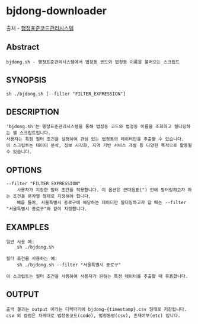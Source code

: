 # bjdong-downloader

출처 - [행정표준코드관리시스템](https://www.code.go.kr/etc/index_iframe.do)

## Abstract
    bjdong.sh - 행정표준관리시스템에서 법정동 코드와 법정동 이름을 불러오는 스크립트
    
## SYNOPSIS
    sh ./bjdong.sh [--filter "FILTER_EXPRESSION"]

## DESCRIPTION
    'bjdong.sh'는 행정표준관리시스템을 통해 법정동 코드와 법정동 이름을 조회하고 필터링하는 쉘 스크립트입니다. 
    사용자는 특정 필터 조건을 설정하여 관심 있는 법정동의 데이터만을 추출할 수 있습니다. 
    이 스크립트는 데이터 분석, 정보 시각화, 지역 기반 서비스 개발 등 다양한 목적으로 활용될 수 있습니다.

## OPTIONS
    --filter "FILTER_EXPRESSION"
        사용자가 지정한 필터 조건을 적용합니다. 이 옵션은 큰따옴표(") 안에 필터링하고자 하는 조건을 문자열 형태로 지정해야 합니다. 
        예를 들어, 서울특별시 종로구에 해당하는 데이터만 필터링하고자 할 때는 --filter "서울특별시 종로구"와 같이 지정합니다.

## EXAMPLES
    일반 사용 예:
        sh ./bjdong.sh

    필터 조건을 사용하는 예:
        sh ./bjdong.sh --filter "서울특별시 종로구"

    이 스크립트는 필터 조건을 사용하여 사용자가 원하는 특정 데이터를 추출할 때 유용합니다.

## OUTPUT
    출력 결과는 output 이라는 디렉터리에 bjdong-{timestamp}.csv 형태로 저장됩니다.
    csv 의 컬럼은 차례대로 법정동코드(code), 법정동명(csv), 존재여부(etc) 입니다.
